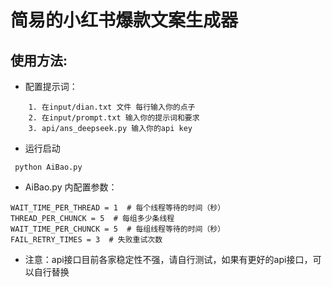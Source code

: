 # 简易的小红书爆款文案生成器

## 使用方法:
- 配置提示词：
```
    1. 在input/dian.txt 文件 每行输入你的点子
    2. 在input/prompt.txt 输入你的提示词和要求
    3. api/ans_deepseek.py 输入你的api key
 ```
 - 运行启动
```
 python AiBao.py
 ``` 

 - AiBao.py 内配置参数：
 ```
WAIT_TIME_PER_THREAD = 1  # 每个线程等待的时间（秒）
THREAD_PER_CHUNCK = 5  # 每组多少条线程
WAIT_TIME_PER_CHUNCK = 5  # 每组线程等待的时间（秒）
FAIL_RETRY_TIMES = 3  # 失败重试次数
```

- 注意：api接口目前各家稳定性不强，请自行测试，如果有更好的api接口，可以自行替换
